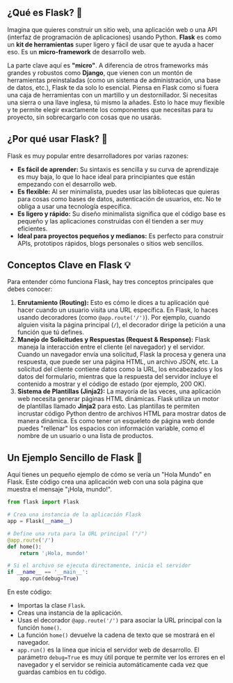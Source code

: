 ## ¿Qué es Flask? 🧠

Imagina que quieres construir un sitio web, una aplicación web o una API (interfaz de programación de aplicaciones) usando Python. **Flask** es como un **kit de herramientas** super ligero y fácil de usar que te ayuda a hacer eso. Es un **micro-framework** de desarrollo web.

La parte clave aquí es **"micro"**. A diferencia de otros frameworks más grandes y robustos como **Django**, que vienen con un montón de herramientas preinstaladas (como un sistema de administración, una base de datos, etc.), Flask te da solo lo esencial. Piensa en Flask como si fuera una caja de herramientas con un martillo y un destornillador. Si necesitas una sierra o una llave inglesa, tú mismo la añades. Esto lo hace muy flexible y te permite elegir exactamente los componentes que necesitas para tu proyecto, sin sobrecargarlo con cosas que no usarás.

## ¿Por qué usar Flask? 🧐

Flask es muy popular entre desarrolladores por varias razones:

  * **Es fácil de aprender:** Su sintaxis es sencilla y su curva de aprendizaje es muy baja, lo que lo hace ideal para principiantes que están empezando con el desarrollo web.
  * **Es flexible:** Al ser minimalista, puedes usar las bibliotecas que quieras para cosas como bases de datos, autenticación de usuarios, etc. No te obliga a usar una tecnología específica.
  * **Es ligero y rápido:** Su diseño minimalista significa que el código base es pequeño y las aplicaciones construidas con él tienden a ser muy eficientes.
  * **Ideal para proyectos pequeños y medianos:** Es perfecto para construir APIs, prototipos rápidos, blogs personales o sitios web sencillos.

## Conceptos Clave en Flask 💡

Para entender cómo funciona Flask, hay tres conceptos principales que debes conocer:

1.  **Enrutamiento (Routing):** Esto es cómo le dices a tu aplicación qué hacer cuando un usuario visita una URL específica. En Flask, lo haces usando decoradores (como `@app.route('/')`). Por ejemplo, cuando alguien visita la página principal (`/`), el decorador dirige la petición a una función que tú defines.
2.  **Manejo de Solicitudes y Respuestas (Request & Response):** Flask maneja la interacción entre el cliente (el navegador) y el servidor. Cuando un navegador envía una solicitud, Flask la procesa y genera una respuesta, que puede ser una página HTML, un archivo JSON, etc. La solicitud del cliente contiene datos como la URL, los encabezados y los datos del formulario, mientras que la respuesta del servidor incluye el contenido a mostrar y el código de estado (por ejemplo, 200 OK).
3.  **Sistema de Plantillas (Jinja2):** La mayoría de las veces, una aplicación web necesita generar páginas HTML dinámicas. Flask utiliza un motor de plantillas llamado **Jinja2** para esto. Las plantillas te permiten incrustar código Python dentro de archivos HTML para mostrar datos de manera dinámica. Es como tener un esqueleto de página web donde puedes "rellenar" los espacios con información variable, como el nombre de un usuario o una lista de productos.

## Un Ejemplo Sencillo de Flask 🚀

Aquí tienes un pequeño ejemplo de cómo se vería un "Hola Mundo" en Flask. Este código crea una aplicación web con una sola página que muestra el mensaje "¡Hola, mundo\!".

```python
from flask import Flask

# Crea una instancia de la aplicación Flask
app = Flask(__name__)

# Define una ruta para la URL principal ("/")
@app.route('/')
def home():
    return '¡Hola, mundo!'

# Si el archivo se ejecuta directamente, inicia el servidor
if __name__ == '__main__':
    app.run(debug=True)
```

En este código:

  * Importas la clase `Flask`.
  * Creas una instancia de la aplicación.
  * Usas el decorador `@app.route('/')` para asociar la URL principal con la función `home()`.
  * La función `home()` devuelve la cadena de texto que se mostrará en el navegador.
  * `app.run()` es la línea que inicia el servidor web de desarrollo. El parámetro `debug=True` es muy útil porque te permite ver los errores en el navegador y el servidor se reinicia automáticamente cada vez que guardas cambios en tu código.